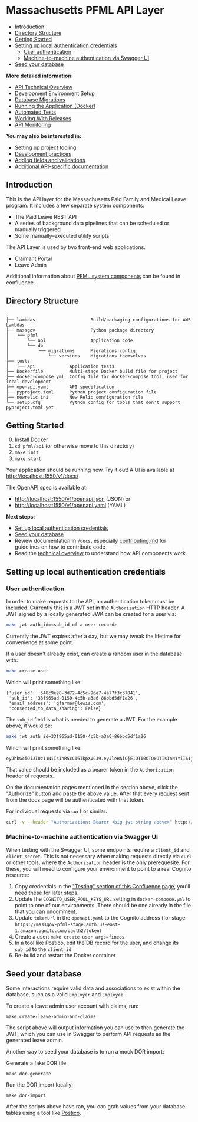 # Massachusetts PFML API Layer

- [Introduction](#introduction)
- [Directory Structure](#directory-structure)
- [Getting Started](#getting-started)
- [Setting up local authentication credentials](#setting-up-local-authentication-credentials)
  - [User authentication](#user-authentication)
  - [Machine-to-machine authentication via Swagger UI](#machine-to-machine-authentication-via-swagger-ui)
- [Seed your database](#seed-your-database)

**More detailed information:**

- [API Technical Overview](../docs/api/technical-overview.md)
- [Development Environment Setup](../docs/api/development-environment-setup.md)
- [Database Migrations](../docs/api/database-migrations.md)
- [Running the Application (Docker)](../docs/api/running-the-application-docker.md)
- [Automated Tests](../docs/api/automated-tests.md)
- [Working With Releases](../docs/api/working-with-releases.md)
- [API Monitoring](../docs/api/monitoring.md)

**You may also be interested in:**

- [Setting up project tooling](../README.md)
- [Development practices](../docs/contributing.md)
- [Adding fields and validations](../docs/api/fields-and-validations.md)
- [Additional API-specific documentation](../docs/api/)

## Introduction

This is the API layer for the Massachusetts Paid Family and Medical Leave program. It includes a few separate system components:

- The Paid Leave REST API
- A series of background data pipelines that can be scheduled or manually triggered
- Some manually-executed utility scripts

The API Layer is used by two front-end web applications.

- Claimant Portal
- Leave Admin

Additional information about [PFML system components](https://lwd.atlassian.net/wiki/spaces/API/pages/438240043/Components) can be found in confluence.


## Directory Structure

```
.
├── lambdas                     Build/packaging configurations for AWS Lambdas
├── massgov                     Python package directory
│   └── pfml
│       └── api                 Application code
│       └── db
│           └── migrations      Migrations config
│               └── versions    Migrations themselves
├── tests
│   └── api             Application tests
├── Dockerfile          Multi-stage Docker build file for project
├── docker-compose.yml  Config file for docker-compose tool, used for local development
├── openapi.yaml        API specification
├── pyproject.toml      Python project configuration file
├── newrelic.ini        New Relic configuration file
└── setup.cfg           Python config for tools that don't support pyproject.toml yet
```


## Getting Started

0. Install [Docker](https://docs.docker.com/get-docker)
1. `cd pfml/api` (or otherwise move to this directory)
2. `make init`
3. `make start`

Your application should be running now.  Try it out!  A UI is available at [http://localhost:1550/v1/docs/](http://localhost:1550/v1/docs/)

The OpenAPI spec is available at:

- [http://localhost:1550/v1/openapi.json](http://localhost:1550/v1/openapi.json) (JSON) or
- [http://localhost:1550/v1/openapi.yaml](http://localhost:1550/v1/openapi.yaml) (YAML)
 

**Next steps:**

- [Set up local authentication credentials](#setting-up-local-authentication-credentials)
- [Seed your database](#seed-your-database)
- Review documentation in `/docs`, especially [contributing.md](../docs/contributing.md) for guidelines on how to contribute code
- Read the [technical overview](../docs/api/technical-overview.md) to understand how API components work.


## Setting up local authentication credentials

### User authentication

In order to make requests to the API, an authentication token must be included.
Currently this is a JWT set in the `Authorization` HTTP header. A JWT signed by
a locally generated JWK can be created for a user via:

```sh
make jwt auth_id=<sub_id of a user record>
```

Currently the JWT expires after a day, but we may tweak the lifetime for
convenience at some point.

If a user doesn't already exist, can create a random user in the database with:

```sh
make create-user
```

Which will print something like:

```
{'user_id': '548c9e28-3d72-4c5c-96e7-4a77f3c37041',
 'sub_id': '33f965ad-0150-4c5b-a3a6-86bbd5df1a26',
 'email_address': 'gfarmer@lewis.com',
 'consented_to_data_sharing': False}
```

The `sub_id` field is what is needed to generate a JWT. For the
example above, it would be:

```sh
make jwt auth_id=33f965ad-0150-4c5b-a3a6-86bbd5df1a26
```

Which will print something like:

```
eyJhbGciOiJIUzI1NiIsInR5cCI6IkpXVCJ9.eyJleHAiOjE1OTI0OTQxOTIsInN1YiI6IjMzZjk2NWFkLTAxNTAtNGM1Yi1hM2E2LTg2YmJkNWRmMWEyNiJ9.KMze0GfJ9cQ10e9G27vcOgn3nBiqhXxxtCBZYIgScFo
```

That value should be included as a bearer token in the `Authorization` header of
requests.

On the documentation pages mentioned in the section above, click the "Authorize"
button and paste the above value. After that every request sent from the docs
page will be authenticated with that token.

For individual requests via `curl` or similar:

```sh
curl -v --header "Authorization: Bearer <big jwt string above>" http://localhost:1550/v1/users/current
```

### Machine-to-machine authentication via Swagger UI

When testing with the Swagger UI, some endpoints require a `client_id` and `client_secret`. This is not necessary when making requests directly via `curl` or other tools, where the `Authorization` header is the only prerequesite.  For these, you will need to configure your environment to point to a real Cognito resource:

1. Copy credentials in the ["Testing" section of this Confluence page](https://lwd.atlassian.net/l/c/CRjiWu8L), you'll need these for later steps.
1. Update the `COGNITO_USER_POOL_KEYS_URL` setting in `docker-compose.yml` to point to one of our environments. There should be one already in the file that you can uncomment.
1. Update `tokenUrl` in the `openapi.yaml` to the Cognito address (for stage: `https://massgov-pfml-stage.auth.us-east-1.amazoncognito.com/oauth2/token`)
1. Create a user: `make create-user args=fineos` 
1. In a tool like Postico, edit the DB record for the user, and change its `sub_id` to the `client_id`
1. Re-build and restart the Docker container


## Seed your database

Some interactions require valid data and associations to exist within the database, such as a valid `Employer` and `Employee`. 

To create a leave admin user account with claims, run:

```
make create-leave-admin-and-claims
```

The script above will output information you can use to then generate the JWT, which you can use in Swagger to perform API requests as the generated leave admin.

Another way to seed your database is to run a mock DOR import:

Generate a fake DOR file:

```
make dor-generate
```

Run the DOR import locally:

```
make dor-import
```

After the scripts above have ran, you can grab values from your database tables using a tool like [Postico](https://eggerapps.at/postico/).
